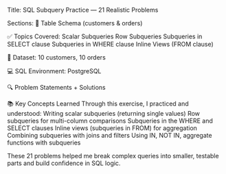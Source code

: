 Title: SQL Subquery Practice — 21 Realistic Problems

Sections:
📌 Table Schema (customers & orders)

✅ Topics Covered:
Scalar Subqueries
Row Subqueries
Subqueries in SELECT clause
Subqueries in WHERE clause
Inline Views (FROM clause)

🧪 Dataset: 10 customers, 10 orders

💻 SQL Environment: PostgreSQL

🔍 Problem Statements + Solutions

📚 Key Concepts Learned
Through this exercise, I practiced and understood:
Writing scalar subqueries (returning single values)
Row subqueries for multi-column comparisons
Subqueries in the WHERE and SELECT clauses
Inline views (subqueries in FROM) for aggregation
Combining subqueries with joins and filters
Using IN, NOT IN, aggregate functions with subqueries

These 21 problems helped me break complex queries into smaller, testable parts and build confidence in SQL logic.
